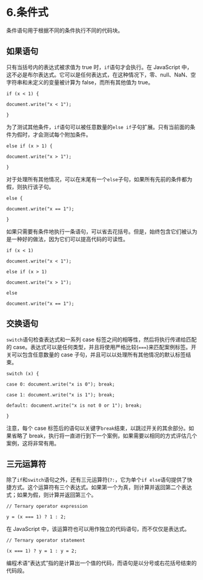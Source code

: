 # 6.条件式

条件语句用于根据不同的条件执行不同的代码块。

## 如果语句

只有当括号内的表达式被求值为 true 时，`if`语句才会执行。在 JavaScript 中，这不必是布尔表达式。它可以是任何表达式，在这种情况下，零、null、NaN、空字符串和未定义的变量被计算为 false，而所有其他值为 true。

`if (x < 1) {`

`document.write("x < 1");`

`}`

为了测试其他条件，`if`语句可以被任意数量的`else if`子句扩展。只有当前面的条件为假时，才会测试每个附加条件。

`else if (x > 1) {`

`document.write("x > 1");`

`}`

对于处理所有其他情况，可以在末尾有一个`else`子句，如果所有先前的条件都为假，则执行该子句。

`else {`

`document.write("x == 1");`

`}`

如果只需要有条件地执行一条语句，可以省去花括号。但是，始终包含它们被认为是一种好的做法，因为它们可以提高代码的可读性。

`if (x < 1)`

`document.write("x < 1");`

`else if (x > 1)`

`document.write("x > 1");`

`else`

`document.write("x == 1");`

## 交换语句

`switch`语句检查表达式和一系列 case 标签之间的相等性，然后将执行传递给匹配的 case。表达式可以是任何类型，并且将使用严格比较(`===`)来匹配案例标签。开关可以包含任意数量的 case 子句，并且可以以处理所有其他情况的默认标签结束。

`switch (x) {`

`case 0: document.write("x is 0"); break;`

`case 1: document.write("x is 1"); break;`

`default: document.write("x is not 0 or 1"); break;`

`}`

注意，每个 case 标签后的语句以关键字`break`结束，以跳过开关的其余部分。如果省略了 break，执行将一直进行到下一个案例，如果需要以相同的方式评估几个案例，这将非常有用。

## 三元运算符

除了`if`和`switch`语句之外，还有三元运算符(`?:`，它为单个`if else`语句提供了快捷方式。这个运算符有三个表达式。如果第一个为真，则计算并返回第二个表达式；如果为假，则计算并返回第三个。

`// Ternary operator expression`

`y = (x === 1) ? 1 : 2;`

在 JavaScript 中，该运算符也可以用作独立的代码语句，而不仅仅是表达式。

`// Ternary operator statement`

`(x === 1) ? y = 1 : y = 2;`

编程术语“表达式”指的是计算出一个值的代码，而语句是以分号或右花括号结束的代码段。